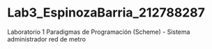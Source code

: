 # Lab3_EspinozaBarria_212788287
Laboratorio 1 Paradigmas de Programación (Scheme) - Sistema administrador red de metro
